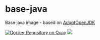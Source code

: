 base-java
=========

Base java image - based on [AdoptOpenJDK](https://adoptopenjdk.net)

[![Docker Repository on Quay](https://quay.io/repository/evryfs/base-java/status "Docker Repository on Quay")](https://quay.io/repository/evryfs/base-java)
![](https://github.com/evryfs/base-java/workflows/build/badge.svg)
